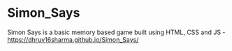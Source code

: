 # Simon_Says
Simon Says is a basic memory based game built using HTML, CSS and JS - https://dhruv16sharma.github.io/Simon_Says/
